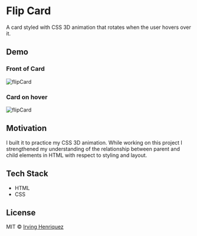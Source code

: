 # Flip Card

A card styled with CSS 3D animation that rotates when the user hovers over it.

## Demo

### Front of Card
![flipCard](https://user-images.githubusercontent.com/69181038/99693873-d6da0380-2a59-11eb-96a0-cad155930a37.jpg)

### Card on hover
![flipCard](https://user-images.githubusercontent.com/69181038/99694011-f4a76880-2a59-11eb-9afe-6cb666ba6210.gif)



## Motivation

I built it to practice my CSS 3D animation. While working on this project I strengthened my understanding of the relationship between parent and child elements in HTML with respect to styling and layout.

## Tech Stack
- HTML
- CSS



## License
MIT © [Irving Henriquez](https://github.com/IrvHenri)
